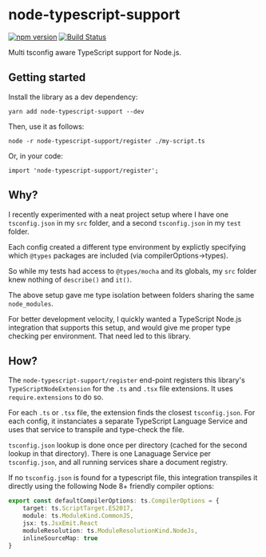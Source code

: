 # node-typescript-support
[![npm version](https://badge.fury.io/js/node-typescript-support.svg)](https://www.npmjs.com/package/node-typescript-support)
[![Build Status](https://travis-ci.com/AviVahl/node-typescript-support.svg?branch=master)](https://travis-ci.com/AviVahl/node-typescript-support)

Multi tsconfig aware TypeScript support for Node.js.

## Getting started

Install the library as a dev dependency: 
```
yarn add node-typescript-support --dev
```

Then, use it as follows:
```
node -r node-typescript-support/register ./my-script.ts
```

Or, in your code:
```
import 'node-typescript-support/register';
```

## Why?

I recently experimented with a neat project setup where I have one
`tsconfig.json` in my `src` folder, and a second `tsconfig.json`
in my `test` folder.

Each config created a different type environment by explictly
specifying which `@types` packages are included (via compilerOptions->types).

So while my tests had access to `@types/mocha` and its globals, my
`src` folder knew nothing of `describe()` and `it()`.

The above setup gave me type isolation between folders sharing
the same `node_modules`.

For better development velocity, I quickly wanted a TypeScript Node.js
integration that supports this setup, and would give me proper
type checking per environment. That need led to this library. 

## How?

The `node-typescript-support/register` end-point registers this library's
`TypeScriptNodeExtension` for the `.ts` and `.tsx` file extensions.
It uses `require.extensions` to do so.

For each `.ts` or `.tsx` file, the extension finds the closest `tsconfig.json`.
For each config, it instanciates a separate TypeScript Language Service and
uses that service to transpile and type-check the file.

`tsconfig.json` lookup is done once per directory (cached for the second
lookup in that directory). There is one Lanaguage Service per `tsconfig.json`,
and all running services share a document registry.  

If no `tsconfig.json` is found for a typescript file,
this integration transpiles it directly using the following
Node 8+ friendly compiler options:
```ts
export const defaultCompilerOptions: ts.CompilerOptions = {
    target: ts.ScriptTarget.ES2017,
    module: ts.ModuleKind.CommonJS,
    jsx: ts.JsxEmit.React
    moduleResolution: ts.ModuleResolutionKind.NodeJs,
    inlineSourceMap: true
}
```
